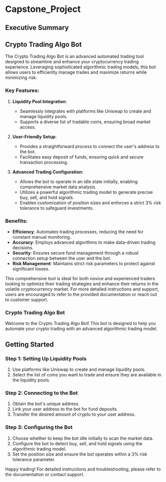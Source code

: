 # Capstone_Project
## Executive Summary 

## Crypto Trading Algo Bot

The Crypto Trading Algo Bot is an advanced automated trading tool designed to streamline and enhance your cryptocurrency trading experience. Leveraging sophisticated algorithmic trading models, this bot allows users to efficiently manage trades and maximize returns while minimizing risk.

### Key Features:

1. **Liquidity Pool Integration**:
   - Seamlessly integrates with platforms like Uniswap to create and manage liquidity pools.
   - Supports a diverse list of tradable coins, ensuring broad market access.

2. **User-Friendly Setup**:
   - Provides a straightforward process to connect the user's address to the bot.
   - Facilitates easy deposit of funds, ensuring quick and secure transaction processing.

3. **Advanced Trading Configuration**:
   - Allows the bot to operate in an idle state initially, enabling comprehensive market data analysis.
   - Utilizes a powerful algorithmic trading model to generate precise buy, sell, and hold signals.
   - Enables customization of position sizes and enforces a strict 3% risk tolerance to safeguard investments.

### Benefits:

- **Efficiency**: Automates trading processes, reducing the need for constant manual monitoring.
- **Accuracy**: Employs advanced algorithms to make data-driven trading decisions.
- **Security**: Ensures secure fund management through a robust connection setup between the user and the bot.
- **Risk Management**: Maintains strict risk parameters to protect against significant losses.

This comprehensive tool is ideal for both novice and experienced traders looking to optimize their trading strategies and enhance their returns in the volatile cryptocurrency market. For more detailed instructions and support, users are encouraged to refer to the provided documentation or reach out to customer support.

### Crypto Trading Algo Bot

Welcome to the Crypto Trading Algo Bot! This bot is designed to help you automate your crypto trading with an advanced algorithmic trading model.

## Getting Started

### Step 1: Setting Up Liquidity Pools
1. Use platforms like Uniswap to create and manage liquidity pools.
2. Select the list of coins you want to trade and ensure they are available in the liquidity pools.

### Step 2: Connecting to the Bot
1. Obtain the bot's unique address.
2. Link your user address to the bot for fund deposits.
3. Transfer the desired amount of crypto to your user address.

### Step 3: Configuring the Bot
1. Choose whether to keep the bot idle initially to scan the market data.
2. Configure the bot to detect buy, sell, and hold signals using the algorithmic trading model.
3. Set the position size and ensure the bot operates within a 3% risk tolerance parameter.

Happy trading! For detailed instructions and troubleshooting, please refer to the documentation or contact support.

